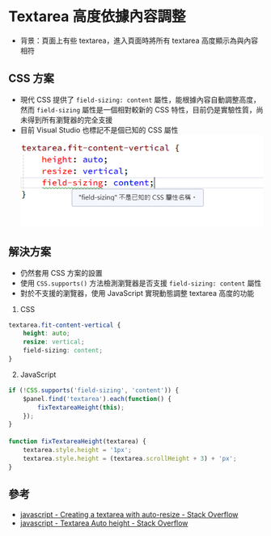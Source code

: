 # Textarea 高度依據內容調整

- 背景：頁面上有些 textarea，進入頁面時將所有 textarea 高度顯示為與內容相符

## CSS 方案

- 現代 CSS 提供了 `field-sizing: content` 屬性，能根據內容自動調整高度，然而 `field-sizing` 屬性是一個相對較新的 CSS 特性，目前仍是實驗性質，尚未得到所有瀏覽器的完全支援
- 目前 Visual Studio 也標記不是個已知的 CSS 屬性  
![](01.png)

## 解決方案

- 仍然套用 CSS 方案的設置
- 使用 `CSS.supports()` 方法檢測瀏覽器是否支援 `field-sizing: content` 屬性
- 對於不支援的瀏覽器，使用 JavaScript 實現動態調整 textarea 高度的功能

1. CSS
```css
textarea.fit-content-vertical {
    height: auto;
    resize: vertical;
    field-sizing: content;
}
```

2. JavaScript
```javascript
if (!CSS.supports('field-sizing', 'content')) {
    $panel.find('textarea').each(function() {
        fixTextareaHeight(this);
    });
}

function fixTextareaHeight(textarea) {
    textarea.style.height = '1px';
    textarea.style.height = (textarea.scrollHeight + 3) + 'px';
}
```

## 參考
- [javascript - Creating a textarea with auto-resize - Stack Overflow](https://stackoverflow.com/questions/454202/creating-a-textarea-with-auto-resize)
- [javascript - Textarea Auto height - Stack Overflow](https://stackoverflow.com/questions/17772260/textarea-auto-height)
